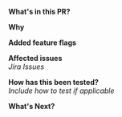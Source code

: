 **What's in this PR?**

**Why**

**Added feature flags**

**Affected issues**  
_Jira Issues_

**How has this been tested?**  
_Include how to test if applicable_

**What's Next?**
